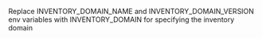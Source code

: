 Replace INVENTORY_DOMAIN_NAME and INVENTORY_DOMAIN_VERSION env variables with INVENTORY_DOMAIN for specifying the inventory domain